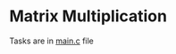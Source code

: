 # Matrix Multiplication

Tasks are in [main.c](https://github.com/yazninja/C-PROGRAMMING/blob/main/CCPROG2/Matrix%20Multiplication/main.c) file